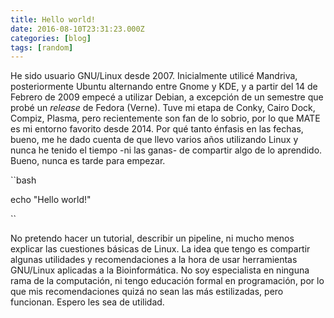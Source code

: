 ```yaml
---
title: Hello world!
date: 2016-08-10T23:31:23.000Z
categories: [blog]
tags: [random]
---
```


He sido usuario GNU/Linux desde 2007. Inicialmente utilicé Mandriva, posteriormente Ubuntu alternando entre Gnome y KDE, y a partir del 14 de Febrero de 2009 empecé a utilizar Debian, a excepción de un semestre que probé un *release* de Fedora (Verne). Tuve mi etapa de Conky, Cairo Dock, Compiz, Plasma, pero recientemente son fan de lo sobrio, por lo que MATE es mi entorno favorito desde 2014. Por qué tanto énfasis en las fechas, bueno, me he dado cuenta de que llevo varios años utilizando Linux y nunca he tenido el tiempo -ni las ganas- de compartir algo de lo aprendido. Bueno, nunca es tarde para empezar.

``bash

echo "Hello world!"

``

No pretendo hacer un tutorial, describir un pipeline, ni mucho menos explicar las cuestiones básicas de Linux. La idea que tengo es compartir algunas utilidades y recomendaciones a la hora de usar herramientas GNU/Linux aplicadas a la Bioinformática. No soy especialista en ninguna rama de la computación, ni tengo educación formal en programación, por lo que mis recomendaciones quizá no sean las más estilizadas, pero funcionan. Espero les sea de utilidad.
